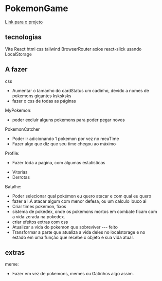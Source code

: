 # PokemonGame

[Link para o projeto](https://pokemon-game-flax.vercel.app)

## tecnologias

Vite
React
html
css
tailwind
BrowserRouter
axios
react-slick
usando LocalStorage


## A fazer

css
 - Aumentar o tamanho do cardStatus um cadinho, devido a nomes de pokemons gigantes ksksksks
 - fazer o css de todas as páginas


MyPokemon:
- poder excluir alguns pokemons para poder pegar novos

PokemonCatcher
- Poder ir adicionando 1 pokemon por vez no meuTime
- Fazer algo que diz que seu time chegou ao máximo

Profile:
* Fazer toda a pagina, com algumas estatisticas
- Vitorias
- Derrotas

Batalhe:
- Poder selecionar qual pokémon eu quero atacar e com qual eu quero
- fazer a I.A atacar algum com menor defesa, ou um calculo louco ai
- Criar times pokemon, fixos
- sistema de pokedex, onde os pokemons mortos em combate ficam com a vida zerada na pokedex.
- criar efeitos extras com css
- Atualizar a vida do pokemon que sobreviver --- feito
- Transformar a parte que atualiza a vida deles no localstorage e no estado em uma função que recebe o objeto e sua vida atual.


## extras
 meme:
 - Fazer em vez de pokemons, memes ou Gatinhos algo assim.